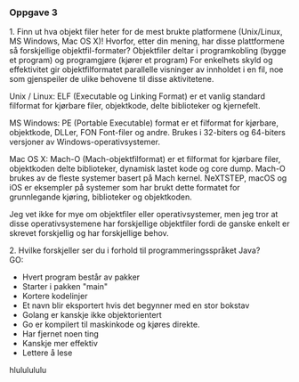 <html>
<body>

<h3>Oppgave 3</h3>
<p>1. Finn ut hva  objekt filer heter for de mest brukte platformene (Unix/Linux, MS Windows, Mac OS X)! Hvorfor, etter din mening, har disse plattformene så forskjellige objektfil-formater?
Objektfiler deltar i programkobling (bygge et program) og programgjøre (kjører et program) For enkelhets skyld og effektivitet gir objektfilformatet parallelle visninger av innholdet i en fil, noe som gjenspeiler de ulike behovene til disse aktivitetene.</p>

<p>Unix / Linux: ELF (Executable og Linking Format) er et vanlig standard filformat for kjørbare filer, objektkode, delte biblioteker og kjernefelt.</p>

<p>MS Windows: PE (Portable Executable) format er et filformat for kjørbare, objektkode, DLLer, FON Font-filer og andre. Brukes i 32-biters og 64-biters versjoner av Windows-operativsystemer.</p> 

<p>Mac OS X: Mach-O (Mach-objektfilformat) er et filformat for kjørbare filer, objektkoden delte biblioteker, dynamisk lastet kode og core dump. Mach-O brukes av de fleste systemer basert på Mach kernel. NeXTSTEP, macOS og iOS er eksempler på systemer som har brukt dette formatet for grunnlegande kjøring, biblioteker og objektkoden.</p>

<p>Jeg vet ikke for mye om objektfiler eller operativsystemer, men jeg tror at disse operativsystemene har forskjellige objektfiler fordi de ganske enkelt er skrevet forskjellig og har forskjellige behov.</p>

<p>2. Hvilke forskjeller ser du i forhold til programmeringsspråket Java?
<br>GO:</p>
<ul>
    <li>Hvert program består av pakker</li>
    <li>Starter i pakken "main"</li>
    <li>Kortere kodelinjer</li>
    <li>Et navn blir eksportert hvis det begynner med en stor bokstav</li>
    <li>Golang er kanskje ikke objektorientert</li>
    <li>Go er kompilert til maskinkode og kjøres direkte.</li>
    <li>Har fjernet noen ting</li>
    <li>Kanskje mer effektiv</li>
    <li>Lettere å lese</li>
</ul>
 hlululululu
</body>
</html>